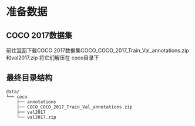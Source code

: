 # 准备数据

## COCO 2017数据集

前往[官网](https://cocodataset.org/#home)下载COCO 2017数据集COCO_COCO_2017_Train_Val_annotations.zip和val2017.zip
将它们解压在 coco目录下

## 最终目录结构
```
data/
└── coco
    ├── annotations
    ├── COCO_COCO_2017_Train_Val_annotations.zip
    ├── val2017
    └── val2017.zip
```